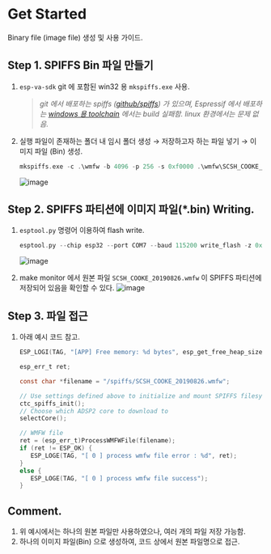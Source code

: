 # Get Started
Binary file (image file) 생성 및 사용 가이드.
   
## Step 1. SPIFFS Bin 파일 만들기
1. `esp-va-sdk` git 에 포함된 win32 용 `mkspiffs.exe` 사용.
   > _git 에서 배포하는 spiffs ([github/spiffs](https://github.com/igrr/mkspiffs)) 가 있으며, Espressif 에서 배포하는 [windows 용 toolchain](https://docs.espressif.com/projects/esp-idf/en/stable/get-started/windows-setup.html#toolchain-setup) 에서는 build 실패함. linux 환경에서는 문제 없음._

1. 실행 파일이 존재하는 폴더 내 임시 폴더 생성 → 저장하고자 하는 파일 넣기 → 이미지 파일 (Bin) 생성.
   ```c
   mkspiffs.exe -c .\wmfw -b 4096 -p 256 -s 0xf0000 .\wmfw\SCSH_COOKE_20190826.bin
   ```
   ![image](https://user-images.githubusercontent.com/26864945/69849547-62dea280-12c0-11ea-9102-50635c85277f.png)

## Step 2. SPIFFS 파티션에 이미지 파일(*.bin) Writing.
1. `esptool.py` 명령어 이용하여 flash write.
   ```c
   esptool.py --chip esp32 --port COM7 --baud 115200 write_flash -z 0x110000 SCSH_COOKE_20190826.bin
   ```
   ![image](https://user-images.githubusercontent.com/26864945/69848923-b5b75a80-12be-11ea-94ef-98a21ef8eb9f.png)

1. make monitor 에서 원본 파일 `SCSH_COOKE_20190826.wmfw` 이 SPIFFS 파티션에 저장되어 있음을 확인할 수 있다.
   ![image](https://user-images.githubusercontent.com/26864945/69849652-adf8b580-12c0-11ea-8221-5f48d80af527.png)

## Step 3. 파일 접근
1. 아래 예시 코드 참고.
   ```c
   ESP_LOGI(TAG, "[APP] Free memory: %d bytes", esp_get_free_heap_size());

   esp_err_t ret;

   const char *filename = "/spiffs/SCSH_COOKE_20190826.wmfw";

   // Use settings defined above to initialize and mount SPIFFS filesystem.
   ctc_spiffs_init();
   // Choose which ADSP2 core to download to
   selectCore();

   // WMFW file
   ret = (esp_err_t)ProcessWMFWFile(filename);
   if (ret != ESP_OK) {
      ESP_LOGE(TAG, "[ 0 ] process wmfw file error : %d", ret);
   }
   else {
      ESP_LOGE(TAG, "[ 0 ] process wmfw file success");
   }
   ```
   
## Comment.
1. 위 예시에서는 하나의 원본 파일만 사용하였으나, 여러 개의 파일 저장 가능함.
1. 하나의 이미지 파일(Bin) 으로 생성하여, 코드 상에서 원본 파일명으로 접근.
